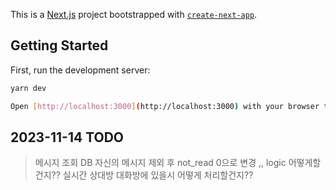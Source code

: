 This is a [Next.js](https://nextjs.org/) project bootstrapped with [`create-next-app`](https://github.com/vercel/next.js/tree/canary/packages/create-next-app).

## Getting Started

First, run the development server:

```bash
yarn dev

Open [http://localhost:3000](http://localhost:3000) with your browser to see the result.
```

## 2023-11-14 TODO

> 메시지 조회 DB 자신의 메시지 제외 후 not_read 0으로 변경 ,, logic 어떻게할건지??
> 실시간 상대방 대화방에 있을시 어떻게 처리할건지??
